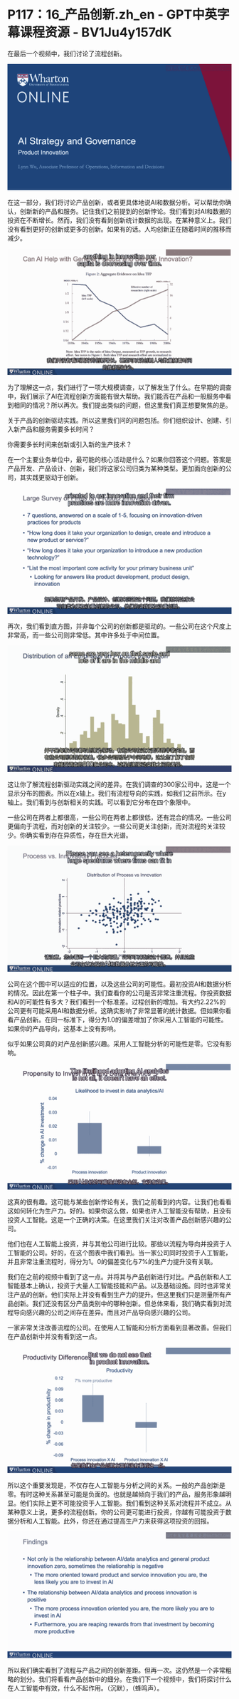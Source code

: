 # P117：16_产品创新.zh_en - GPT中英字幕课程资源 - BV1Ju4y157dK

在最后一个视频中，我们讨论了流程创新。

![](img/2e09e0f7785ece84c146473ff6eb6feb_1.png)

在这一部分，我们将讨论产品创新，或者更具体地说AI和数据分析。可以帮助你确认，创新新的产品和服务。记住我们之前提到的创新悖论。我们看到对AI和数据的投资在不断增长。然而，我们没有看到创新统计数据的出现。在某种意义上。我们没有看到更好的创新或更多的创新。如果有的话。人均创新正在随着时间的推移而减少。

![](img/2e09e0f7785ece84c146473ff6eb6feb_3.png)

为了理解这一点，我们进行了一项大规模调查，以了解发生了什么。在早期的调查中，我们展示了AI在流程创新方面能有很大帮助。我们能否在产品和一般服务中看到相同的情况？所以再次。我们提出类似的问题，但这里我们真正想要聚焦的是。

关于产品的创新驱动实践。所以这里我们问的问题包括。你们组织设计、创建、引入新产品和服务需要多长时间？

你需要多长时间来创新或引入新的生产技术？

在一个主要业务单位中，最可能的核心活动是什么？如果你回答这个问题。答案是产品开发、产品设计、创新，我们将这家公司归类为某种类型。更加面向创新的公司，其实践更驱动于创新。

![](img/2e09e0f7785ece84c146473ff6eb6feb_5.png)

再次，我们看到直方图，并非每个公司的创新都是驱动的。一些公司在这个尺度上非常高，而一些公司则非常低。其中许多处于中间位置。

![](img/2e09e0f7785ece84c146473ff6eb6feb_7.png)

这让你了解流程创新驱动实践之间的差异。在我们调查的300家公司中。这是一个显示分布的图表。所以在x轴上。我们有流程导向的实践，如我们之前所示。在y轴上。我们看到与创新相关的实践。可以看到它分布在四个象限中。

一些公司在两者上都很高，一些公司在两者上都很低，还有混合的情况。一些公司更偏向于流程，而对创新的关注较少。一些公司更关注创新，而对流程的关注较少。你确实看到存在异质性，存在巨大光谱。

![](img/2e09e0f7785ece84c146473ff6eb6feb_9.png)

公司在这个图中可以适应的位置，以及这些公司的可能性。最初投资AI和数据分析的情况。因此在第一个柱子中。我们查看你的公司是否非常注重流程。你投资数据和AI的可能性有多大？我们看到一个标准差。过程创新的增加。有大约2.22%的公司更有可能采用AI和数据分析。这确实影响了非常显著的统计数据。但如果你看看产品创新。在同一标准下，得分为1.0的偏差增加了你采用人工智能的可能性。如果你的产品导向，这基本上没有影响。

似乎如果公司真的对产品创新感兴趣。采用人工智能分析的可能性是零。它没有影响。

![](img/2e09e0f7785ece84c146473ff6eb6feb_11.png)

这真的很有趣。这可能与某些创新悖论有关。我们之前看到的内容。让我们也看看这如何转化为生产力。好的。如果你这么做，如果也许人工智能没有帮助，且没有投资人工智能。这是一个正确的决策。在这里我们关注对改善产品创新感兴趣的公司。

他们也在人工智能上投资，并与其他公司进行比较。那些以流程为导向并投资于人工智能的公司。好的，在这个图表中我们看到。当一家公司同时投资于人工智能，并且非常注重流程时，得分为1。0的偏差变化与7%的生产力提升没有关联。

我们在之前的视频中看到了这一点。并将其与产品创新进行对比。产品创新和人工智能基本上确认，投资于大量人工智能技能和产品。以及基础设施。同时也非常关注产品的创新。他们实际上并没有看到生产力的提升。但这里我们只是测量所有产品创新。我们还没有区分产品类别中的哪种创新。但总体来看，我们确实看到对流程导向感兴趣的公司之间存在差异。而且对产品导向感兴趣的公司。

一家非常关注改善流程的公司。在使用人工智能和分析方面看到显著改善。但我们在产品创新中并没有看到这一点。

![](img/2e09e0f7785ece84c146473ff6eb6feb_13.png)

所以这个重要发现是，不仅存在人工智能与分析之间的关系。一般的产品创新是零。有时这种关系甚至可能是负面的。也就是越倾向于我们的产品，服务形象越明显。他们实际上更不可能投资于人工智能。我们看到这种关系对流程并不成立。从某种意义上说，更多的流程创新。你的公司更可能进行投资，你越有可能投资于数据分析和人工智能。此外，你还在通过提高生产力来获得这项投资的回报。

![](img/2e09e0f7785ece84c146473ff6eb6feb_15.png)

所以我们确实看到了流程与产品之间的创新差距。但再一次。这仍然是一个非常粗略的划分。我们将看看产品创新中的细分。在我们下一个视频中，我们将探讨什么在人工智能中有效，什么不起作用。（沉默），（蜂鸣声）。

